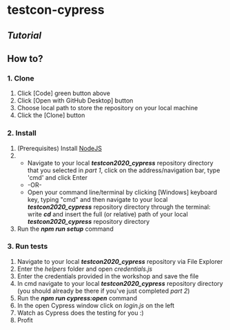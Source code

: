 # testcon-cypress
## _Tutorial_
## How to?
### 1. Clone

1. Click [Code] green button above
2. Click [Open with GitHub Desktop] button
3. Choose local path to store the repository on your local machine
4. Click the [Clone] button

### 2. Install

1. (Prerequisites) Install <a href="https://nodejs.org/en/download/">NodeJS</a> 
2.  
    * Navigate to your local ***testcon2020_cypress*** repository directory that you selected in _part 1_, click on the address/navigation bar, type 'cmd' and click Enter 
    * -OR-
    * Open your command line/terminal by clicking [Windows] keyboard key, typing "cmd" and then navigate to your local ***testcon2020_cypress*** repository directory through the terminal: write ***cd*** and insert the full (or relative) path of your local ***testcon2020_cypress*** repository directory
3. Run the ***npm run setup*** command

### 3. Run tests

1. Navigate to your local ***testcon2020_cypress*** repository via File Explorer
2. Enter the _helpers_ folder and open _credentials.js_
3. Enter the credentials provided in the workshop and save the file
4. In cmd navigate to your local ***testcon2020_cypress*** repository directory (you should already be there if you've just completed _part 2_)
5. Run the ***npm run cypress:open*** command
6. In the open Cypress window click on _login.js_ on the left
7. Watch as Cypress does the testing for you :)
8. Profit
